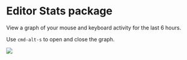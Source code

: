 # Editor Stats package

View a graph of your mouse and keyboard activity for the last 6 hours.

Use `cmd-alt-s` to open and close the graph.

![](https://f.cloud.github.com/assets/671378/2262223/843b1172-9e57-11e3-9c60-8d28d542f39c.png)
